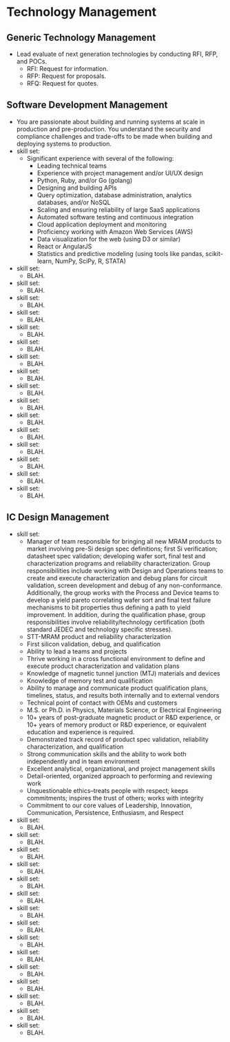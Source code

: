#	Technology Management



##	Generic Technology Management


+ Lead evaluate of next generation technologies by conducting RFI, RFP, and POCs.
	- RFI: Request for information.
	- RFP: Request for proposals.
	- RFQ: Request for quotes.














##	Software Development Management



+ You are passionate about building and running systems at scale in production and pre-production. You understand the security and compliance challenges and trade-offs to be made when building and deploying systems to production.
+ skill set:
	- Significant experience with several of the following:
		* Leading technical teams
		* Experience with project management and/or UI/UX design
		* Python, Ruby, and/or Go (golang)
		* Designing and building APIs
		* Query optimization, database administration, analytics databases, and/or NoSQL
		* Scaling and ensuring reliability of large SaaS applications
		* Automated software testing and continuous integration
		* Cloud application deployment and monitoring
		* Proficiency working with Amazon Web Services (AWS)
		* Data visualization for the web (using D3 or similar)
		* React or AngularJS
		* Statistics and predictive modeling (using tools like pandas, scikit-learn, NumPy, SciPy, R, STATA)
+ skill set:
	- BLAH.
+ skill set:
	- BLAH.
+ skill set:
	- BLAH.
+ skill set:
	- BLAH.
+ skill set:
	- BLAH.
+ skill set:
	- BLAH.
+ skill set:
	- BLAH.
+ skill set:
	- BLAH.
+ skill set:
	- BLAH.
+ skill set:
	- BLAH.
+ skill set:
	- BLAH.
+ skill set:
	- BLAH.
+ skill set:
	- BLAH.
+ skill set:
	- BLAH.
+ skill set:
	- BLAH.
+ skill set:
	- BLAH.

















##	IC Design Management



+ skill set:
	- Manager of team responsible for bringing all new MRAM products to market involving pre-Si design spec definitions; first Si verification; datasheet spec validation; developing wafer sort, final test and characterization programs and reliability characterization. Group responsibilities include working with Design and Operations teams to create and execute characterization and debug plans for circuit validation, screen development and debug of any non-conformance. Additionally, the group works with the Process and Device teams to develop a yield pareto correlating wafer sort and final test failure mechanisms to bit properties thus defining a path to yield improvement. In addition, during the qualification phase, group responsibilities involve reliability/technology certification (both standard JEDEC and technology specific stresses).
	- STT-MRAM product and reliability characterization
	- First silicon validation, debug, and qualification
	- Ability to lead a teams and projects
	- Thrive working in a cross functional environment to define and execute product characterization and validation plans
	- Knowledge of magnetic tunnel junction (MTJ) materials and devices
	- Knowledge of memory test and qualification
	- Ability to manage and communicate product qualification plans, timelines, status, and results both internally and to external vendors
	- Technical point of contact with OEMs and customers
	- M.S. or Ph.D. in Physics, Materials Science, or Electrical Engineering
	- 10+ years of post-graduate magnetic product or R&D experience, or 10+ years of memory product or R&D experience, or equivalent education and experience is required.
	- Demonstrated track record of product spec validation, reliability characterization, and qualification
	- Strong communication skills and the ability to work both independently and in team environment
	- Excellent analytical, organizational, and project management skills
	- Detail-oriented, organized approach to performing and reviewing work
	- Unquestionable ethics–treats people with respect; keeps commitments; inspires the trust of others; works with integrity
	- Commitment to our core values of Leadership, Innovation, Communication, Persistence, Enthusiasm, and Respect 
+ skill set:
	- BLAH.
+ skill set:
	- BLAH.
+ skill set:
	- BLAH.
+ skill set:
	- BLAH.
+ skill set:
	- BLAH.
+ skill set:
	- BLAH.
+ skill set:
	- BLAH.
+ skill set:
	- BLAH.
+ skill set:
	- BLAH.
+ skill set:
	- BLAH.
+ skill set:
	- BLAH.
+ skill set:
	- BLAH.
+ skill set:
	- BLAH.
+ skill set:
	- BLAH.
+ skill set:
	- BLAH.

















